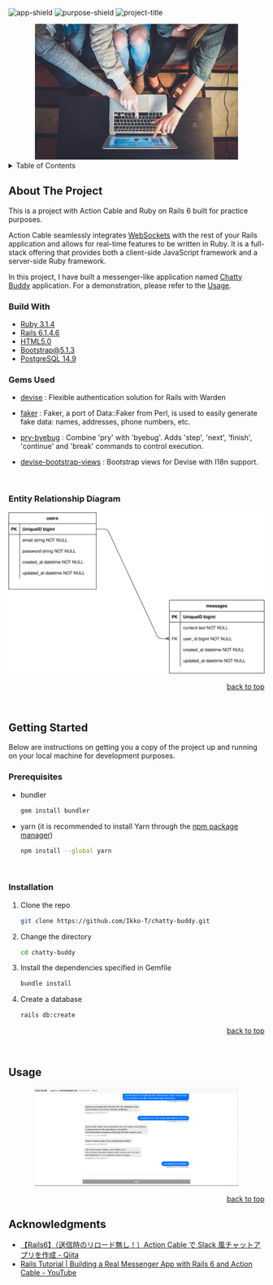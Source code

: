 <div id="top"></div>

<!-- PROJECT SHIELDS -->
<!--
*** https://www.markdownguide.org/basic-syntax/#reference-style-links
-->

![app-shield]
![purpose-shield]
![project-title]

<!-- PROJECT IMAGE -->
<div align="center">
  <img src="app/assets/images/chatty-buddy.jpg" alt="Image" width="400" >
</div>

<!-- TABLE OF CONTENTS -->
<details>
  <summary>Table of Contents</summary>
  <ol>
    <li>
      <a href="#about-the-project">About The Project</a>
      <ul>
        <li><a href="#build-with">Build With</a></li>
        <li><a href="#gems-used">Gems Used</a></li>
        <li><a href="#entity-relationship-diagram">ER Diagram</a></li>
      </ul>
    </li>
    <li>
      <a href="#getting-started">Getting Started</a>
      <ul>
        <li><a href="#prerequisites">Prerequisites</a></li>
        <li><a href="#installation">Installation</a></li>
      </ul>
    </li>
    <li><a href="#usage">Usage</a></li>
    <li><a href="#acknowledgments">Acknowledgments</a></li>
  </ol>
</details>

<!-- ABOUT THE PROJECT -->

## About The Project

This is a project with Action Cable and Ruby on Rails 6 built for practice purposes.

Action Cable seamlessly integrates [WebSockets][websocket-url] with the rest of your Rails application and allows for real-time features to be written in Ruby. It is a full-stack offering that provides both a client-side JavaScript framework and a server-side Ruby framework.

In this project, I have built a messenger-like application named [Chatty Buddy][project-url] application. For a demonstration, please refer to the [Usage](#usage).
<br>

### Build With

- [Ruby 3.1.4](https://github.com/ruby/ruby)
- [Rails 6.1.4.6](https://github.com/rails/rails)
- [HTML5.0](https://developer.mozilla.org/en-US/docs/Web/HTML)
- [Bootstrap@5.1.3](https://getbootstrap.com/)
- [PostgreSQL 14.9](https://www.postgresql.org/)
  <br>

### Gems Used

- [devise](https://rubygems.org/gems/devise) : Flexible authentication solution for Rails with Warden
- [faker](https://github.com/faker-ruby/faker) : Faker, a port of Data::Faker from Perl, is used to easily generate fake data: names, addresses, phone numbers, etc.
- [pry-byebug](https://rubygems.org/gems/pry-byebug) : Combine 'pry' with 'byebug'. Adds 'step', 'next', 'finish', 'continue' and 'break' commands to control execution.
- [devise-bootstrap-views](https://github.com/hisea/devise-bootstrap-views) : Bootstrap views for Devise with I18n support.

  <br>

### Entity Relationship Diagram

![ERD](chatty-buddy.svg)

<p align="right"><a href="#top">back to top</a></p>
<br>

<!-- GETTING STARTED -->

## Getting Started

Below are instructions on getting you a copy of the project up and running on your local machine for development purposes.
<br>

### Prerequisites

- bundler

  ```sh
  gem install bundler
  ```

- yarn (it is recommended to install Yarn through the [npm package manager][npm-url])

  ```sh
  npm install --global yarn
  ```

  <br>

### Installation

1. Clone the repo

   ```sh
   git clone https://github.com/Ikko-T/chatty-buddy.git
   ```

2. Change the directory

   ```sh
   cd chatty-buddy
   ```

3. Install the dependencies specified in Gemfile

   ```sh
   bundle install
   ```

4. Create a database

   ```sh
   rails db:create
   ```

<p align="right"><a href="#top">back to top</a></p>
<br>

<!-- USAGE EXAMPLES -->

## Usage

<div align="center">
  <img src="app/assets/images/chatty-buddy.png" alt="Image" width="400" >
</div>

<p align="right"><a href="#top">back to top</a></p>

<!-- ACKNOWLEDGMENTS -->

## Acknowledgments

- [【Rails6】（送信時のリロード無し！）Action Cable で Slack 風チャットアプリを作成 \- Qiita](https://qiita.com/take18k_tech/items/00cc14c0eff45073ffc7#48-heroku%E3%81%AB%E3%83%87%E3%83%97%E3%83%AD%E3%82%A4%E3%81%99%E3%82%8B%E5%A0%B4%E5%90%88%E3%81%AE%E6%B3%A8%E6%84%8F%E7%82%B9)
- [Rails Tutorial \| Building a Real Messenger App with Rails 6 and Action Cable \- YouTube](https://www.youtube.com/watch?v=s3CmHhDjuWc&t=3334s)

<!--MARKDOWN LINKS & IMAGES -->

[app-shield]: https://img.shields.io/badge/APP-7%20%2F%2020-brightgreen
[purpose-shield]: https://img.shields.io/badge/PURPOSE-Coding%20Challenge%20Websites%2FApps-yellow
[project-title]: https://img.shields.io/badge/PROJECT%20TITLE-Chatty%20Buddy-blue
[npm-url]: https://www.npmjs.com/
[project-url]: https://chatty-buddy-w2bg4.ondigitalocean.app/
[websocket-url]: https://en.wikipedia.org/wiki/WebSocket
